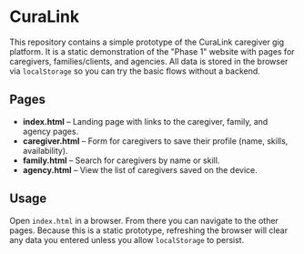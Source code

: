 # CuraLink

This repository contains a simple prototype of the CuraLink caregiver gig platform. It is a static demonstration of the "Phase 1" website with pages for caregivers, families/clients, and agencies. All data is stored in the browser via `localStorage` so you can try the basic flows without a backend.

## Pages

- **index.html** – Landing page with links to the caregiver, family, and agency pages.
- **caregiver.html** – Form for caregivers to save their profile (name, skills, availability).
- **family.html** – Search for caregivers by name or skill.
- **agency.html** – View the list of caregivers saved on the device.

## Usage

Open `index.html` in a browser. From there you can navigate to the other pages. Because this is a static prototype, refreshing the browser will clear any data you entered unless you allow `localStorage` to persist.
